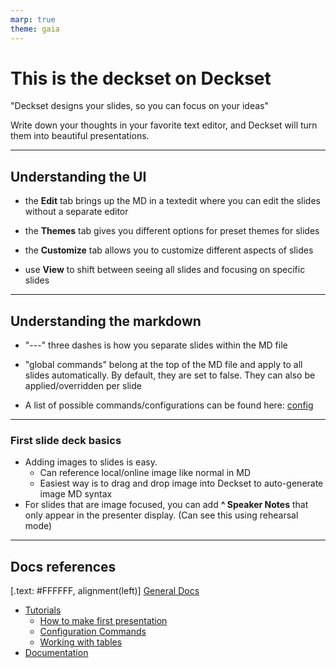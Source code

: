 ```yaml
---
marp: true
theme: gaia
---
```


# This is the deckset on Deckset

"Deckset designs your slides, so you can focus on your ideas"

Write down your thoughts in your favorite text editor, and Deckset will turn them into beautiful presentations.

---

## Understanding the UI

- the **Edit** tab brings up the MD in a textedit where you can edit the slides without a separate editor

- the **Themes** tab gives you different options for preset themes for slides

- the **Customize** tab allows you to customize different aspects of slides

- use **View** to shift between seeing all slides and focusing on specific slides

---

## Understanding the markdown

- "---" three dashes is how you separate slides within the MD file

- "global commands" belong at the top of the MD file and apply to all slides automatically. By default, they are set to false. They can also be applied/overridden per slide

- A list of possible commands/configurations can be found here: [config](https://www.deckset.com/help/tutorials/using-configuration-commands.html)

---

### First slide deck basics

- Adding images to slides is easy.
	* Can reference local/online image like normal in MD
	* Easiest way is to drag and drop image into Deckset to auto-generate image MD syntax
- For slides that are image focused, you can add **^ Speaker Notes** that only appear in the presenter display. (Can see this using rehearsal mode)

---

## Docs references

[.text: #FFFFFF, alignment(left)]
[General Docs](https://www.deckset.com/help/)

- [Tutorials](https://www.deckset.com/help/tutorials/)
	* [How to make first presentation](https://www.deckset.com/help/tutorials/how-to-make-your-first-presentation.html)
	* [Configuration Commands](https://www.deckset.com/help/tutorials/using-configuration-commands.html)
	* [Working with tables](https://www.deckset.com/help/tutorials/working-with-tables.html)
- [Documentation](https://docs.deckset.com/)


